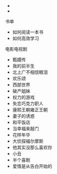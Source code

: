 - 
- 







书单

- 如何阅读一本书
- 如何高效学习





电影电视剧

- 甄嬛传
- 我的前半生
- 北上广不相信眼泪
- 欢乐颂
- 西部世界
- 破产姐妹
- 权力的游戏
- 失恋巧克力职人
- 康熙王朝雍正王朝
- 妻子的诱惑
- 和平饭店
- 当幸福来敲门
- 花样年华
- 大侦探福尔摩斯
- 他其实没那么喜欢你
- 小丑
- 半个喜剧
- 爱情是从告白开始的
